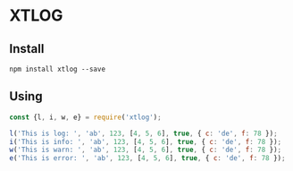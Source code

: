 # XTLOG

## Install
`npm install xtlog --save`

## Using
```js
const {l, i, w, e} = require('xtlog');

l('This is log: ', 'ab', 123, [4, 5, 6], true, { c: 'de', f: 78 });
i('This is info: ', 'ab', 123, [4, 5, 6], true, { c: 'de', f: 78 });
w('This is warn: ', 'ab', 123, [4, 5, 6], true, { c: 'de', f: 78 });
e('This is error: ', 'ab', 123, [4, 5, 6], true, { c: 'de', f: 78 });

```